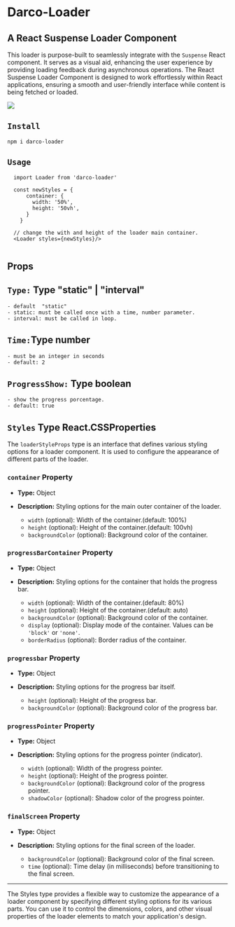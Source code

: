 # Darco-Loader
  ## A React Suspense Loader Component

This loader is purpose-built to seamlessly integrate with the `Suspense` React component. It serves as a visual aid, enhancing the user experience by providing loading feedback during asynchronous operations. The React Suspense Loader Component is designed to work effortlessly within React applications, ensuring a smooth and user-friendly interface while content is being fetched or loaded.


![](https://github.com/idahogurl/vs-code-prettier-eslint/assets/29819444/bc9e67a5-a02e-4922-a9b7-3646d3735b04)


## `Install`
```
npm i darco-loader
```


## `Usage`
```
  import Loader from 'darco-loader'

  const newStyles = {
      container: {
        width: '50%',
        height: '50vh',
      }
    }

  // change the with and height of the loader main container.
  <Loader styles={newStyles}/> 
    
```

## Props

## `Type:` Type "static" | "interval"
    - default  "static"
    - static: must be called once with a time, number parameter.
    - interval: must be called in loop.

## `Time:`Type number
    - must be an integer in seconds
    - default: 2

## `ProgressShow:` Type boolean 
    - show the progress porcentage.
    - default: true


## `Styles` Type React.CSSProperties

The `loaderStyleProps` type is an interface that defines various styling options for a loader component. It is used to configure the appearance of different parts of the 
loader.


### `container` Property

- **Type:** Object
- **Description:** Styling options for the main outer container of the loader.

  - `width` (optional): Width of the container.(default: 100%)
  - `height` (optional): Height of the container.(default: 100vh)
  - `backgroundColor` (optional): Background color of the container.
  

### `progressBarContainer` Property

- **Type:** Object
- **Description:** Styling options for the container that holds the progress bar.

  - `width` (optional): Width of the container.(default: 80%)
  - `height` (optional): Height of the container.(default: auto)
  - `backgroundColor` (optional): Background color of the container.
  - `display` (optional): Display mode of the container. Values can be `'block'` or `'none'`.
  - `borderRadius` (optional): Border radius of the container.

### `progressbar` Property

- **Type:** Object
- **Description:** Styling options for the progress bar itself.

  - `height` (optional): Height of the progress bar.
  - `backgroundColor` (optional): Background color of the progress bar.

### `progressPointer` Property

- **Type:** Object
- **Description:** Styling options for the progress pointer (indicator).

  - `width` (optional): Width of the progress pointer.
  - `height` (optional): Height of the progress pointer.
  - `backgroundColor` (optional): Background color of the progress pointer.
  - `shadowColor` (optional): Shadow color of the progress pointer.

### `finalScreen` Property

- **Type:** Object
- **Description:** Styling options for the final screen of the loader.

  - `backgroundColor` (optional): Background color of the final screen.
  - `time` (optional): Time delay (in milliseconds) before transitioning to the final screen.


---

The Styles type provides a flexible way to customize the appearance of a loader component by specifying different styling options for its various parts. You can use it to control the dimensions, colors, and other visual properties of the loader elements to match your application's design.


